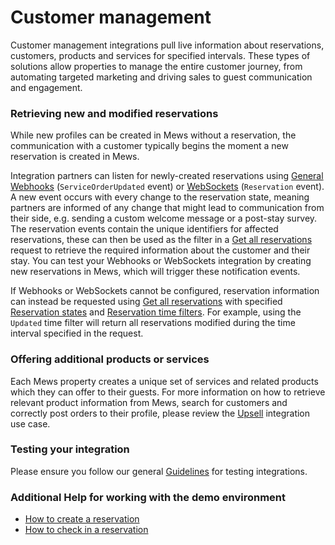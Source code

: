 # Customer management

Customer management integrations pull live information about reservations, customers, products and services for specified intervals. These types of solutions allow properties to manage the entire customer journey, from automating targeted marketing and driving sales to guest communication and engagement.

### Retrieving new and modified reservations

While new profiles can be created in Mews without a reservation, the communication with a customer typically begins the moment a new reservation is created in Mews.

Integration partners can listen for newly-created reservations using [General Webhooks](../webhooks/wh-general.md) \(`ServiceOrderUpdated` event\) or [WebSockets](../websockets/README.md) \(`Reservation` event\).
A new event occurs with every change to the reservation state, meaning partners are informed of any change that might lead to communication from their side, e.g. sending a custom welcome message or a post-stay survey.
The reservation events contain the unique identifiers for affected reservations, these can then be used as the filter in a [Get all reservations](../operations/reservations.md#get-all-reservations-ver-2023-06-06) request to retrieve the required information about the customer and their stay.
You can test your Webhooks or WebSockets integration by creating new reservations in Mews, which will trigger these notification events.

If Webhooks or WebSockets cannot be configured, reservation information can instead be requested using [Get all reservations](../operations/reservations.md#get-all-reservations-ver-2023-06-06) with specified [Reservation states](../operations/reservations.md#reservation-state) and [Reservation time filters](../operations/reservations.md#reservation-time-filter).
For example, using the `Updated` time filter will return all reservations modified during the time interval specified in the request.

### Offering additional products or services

Each Mews property creates a unique set of services and related products which they can offer to their guests. For more information on how to retrieve relevant product information from Mews, search for customers and correctly post orders to their profile, please review the [Upsell](upsell.md) integration use case.

### Testing your integration

Please ensure you follow our general [Guidelines](../guidelines/README.md) for testing integrations.

### Additional Help for working with the demo environment

- [How to create a reservation](https://help.mews.com/s/article/create-a-reservation?language=en_US)
- [How to check in a reservation](https://help.mews.com/s/article/check-in-a-reservation?language=en_US)
